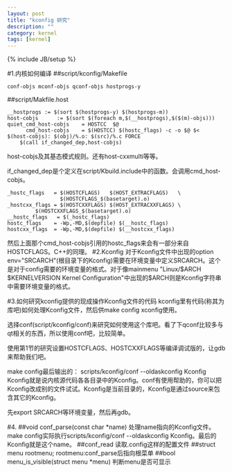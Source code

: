 ```yaml
---
layout: post
title: "kconfig 研究"
description: ""
category: kernel
tags: [kernel]
---
```

{% include JB/setup %}

#1.内核如何编译
##script/kconfig/Makefile

    conf-objs mconf-objs qconf-objs hostprogs-y

##script/Makfile.host

    __hostprogs := $(sort $(hostprogs-y) $(hostprogs-m))
    host-cobjs      := $(sort $(foreach m,$(__hostprogs),$($(m)-objs)))
    quiet_cmd_host-cobjs    = HOSTCC  $@
          cmd_host-cobjs    = $(HOSTCC) $(hostc_flags) -c -o $@ $<
    $(host-cobjs): $(obj)/%.o: $(src)/%.c FORCE
        $(call if_changed_dep,host-cobjs)

host-cobjs及其基态模式规则。还有host-cxxmulti等等。

if_changed_dep是个定义在script/Kbuild.include中的函数。会调用cmd_host-cobjs。

    _hostc_flags   = $(HOSTCFLAGS)   $(HOST_EXTRACFLAGS)   \
                     $(HOSTCFLAGS_$(basetarget).o)
    _hostcxx_flags = $(HOSTCXXFLAGS) $(HOST_EXTRACXXFLAGS) \
    		 $(HOSTCXXFLAGS_$(basetarget).o)
    __hostc_flags   = $(_hostc_flags)
    hostc_flags    = -Wp,-MD,$(depfile) $(__hostc_flags)
    hostcxx_flags  = -Wp,-MD,$(depfile) $(__hostcxx_flags)

然后上面那个cmd_host-cobjs引用的hostc_flags来会有一部分来自HOSTCFLAGS。C++的同理。
#2.Kconfig
对于Kconfig文件中出现的option env="SRCARCH"(根目录下的Kconfig)需要在环境变量中定义SRCARCH。这个是对于config需要的环境变量的格式。对于像mainmenu "Linux/$ARCH $KERNELVERSION Kernel Configuration"中出现的$ARCH则是Kconfig字符串中需要环境变量的格式。

#3.如何研究kconfig提供的现成操作Kconfig文件的代码
kconfig里有代码(称其为库吧)如何处理Kconfig文件，然后供make config xconfig使用。

选择conf(script/kconfig/conf)来研究如何使用这个库吧。看了下qconf比较多与qt相关的东西，所以使用conf吧，比较简单。

使用第1节的研究设置HOSTCFLAGS、HOSTCXXFLAGS等编译调试版的，让gdb来帮助我们吧。

make config最后输出的：
scripts/kconfig/conf --oldaskconfig Kconfig
Kconfig就是说内核源代码各各目录中的Kconfig。conf有使用帮助的，你可以把Kconfig改成别的文件试试。Kconfig是当前目录的，Kconfig是通过source来包含其它的Kconfig。

先export SRCARCH等环境变量，然后再gdb。

#4.
##void conf_parse(const char *name)
处理name指向的Kconfig文件。make config实际执行scripts/kconfig/conf --oldaskconfig Kconfig。最后的Kconfig就是这个name。
##conf_read
读取.config这样的配置文件
##struct menu rootmenu;
rootmenu:conf_parse后指向根菜单
##bool menu_is_visible(struct menu *menu)
判断menu是否可显示
##
